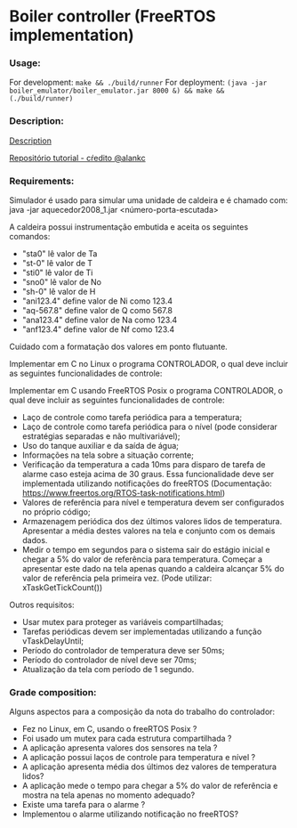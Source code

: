 # Boiler controller (FreeRTOS implementation)

### Usage:

For development: `make && ./build/runner`
For deployment: `(java -jar boiler_emulator/boiler_emulator.jar 8000 &) && make && (./build/runner)`


### Description:
[Description](http://www.romulosilvadeoliveira.eng.br/livrotemporeal/Trabalhos/controle-caldeira-2.pdf)

[Repositório tutorial - cŕedito @alankc](https://github.com/alankc/FreeRTOS_Posix_Socket)


### Requirements:

Simulador é usado para simular uma unidade de caldeira e é chamado com:
java -jar aquecedor2008_1.jar <número-porta-escutada>

A caldeira possui instrumentação embutida e aceita os seguintes comandos:
- "sta0" lê valor de Ta
- "st-0" lê valor de T
- "sti0" lê valor de Ti
- "sno0" lê valor de No
- "sh-0" lê valor de H
- "ani123.4" define valor de Ni como 123.4
- "aq-567.8" define valor de Q como 567.8
- "ana123.4" define valor de Na como 123.4
- "anf123.4" define valor de Nf como 123.4

Cuidado com a formatação dos valores em ponto flutuante.

Implementar em C no Linux o programa CONTROLADOR, o qual deve incluir as seguintes funcionalidades de controle:

Implementar em C usando FreeRTOS Posix o programa CONTROLADOR, o qual deve incluir as seguintes funcionalidades de controle:
- Laço de controle como tarefa periódica para a temperatura;
- Laço de controle como tarefa periódica para o nível (pode considerar estratégias separadas e não multivariável);
- Uso do tanque auxiliar e da saída de água;
- Informações na tela sobre a situação corrente;
- Verificação da temperatura a cada 10ms para disparo de tarefa de alarme caso esteja acima de 30 graus.
Essa funcionalidade deve ser implementada utilizando notificações do freeRTOS (Documentação: https://www.freertos.org/RTOS-task-notifications.html)
- Valores de referência para nível e temperatura devem ser configurados no próprio código;
- Armazenagem periódica dos dez últimos valores lidos de temperatura. Apresentar a média destes valores na tela e conjunto com os demais dados.
- Medir o tempo em segundos para o sistema sair do estágio inicial e chegar a 5% do valor de referência para temperatura. Começar a apresentar este dado na tela apenas quando a caldeira alcançar 5% do valor de referência pela primeira vez. (Pode utilizar: xTaskGetTickCount())

Outros requisitos:
- Usar mutex para proteger as variáveis compartilhadas;
- Tarefas periódicas devem ser implementadas utilizando a função vTaskDelayUntil;
- Período do controlador de temperatura deve ser 50ms;
- Período do controlador de nível deve ser 70ms;
- Atualização da tela com período de 1 segundo.


### Grade composition:

Alguns aspectos para a composição da nota do trabalho do controlador:
- Fez no Linux, em C, usando o freeRTOS Posix ?
- Foi usado um mutex para cada estrutura compartilhada ?
- A aplicação apresenta valores dos sensores na tela ?
- A aplicação possui laços de controle para temperatura e nível ?
- A aplicação apresenta média dos últimos dez valores de temperatura lidos?
- A aplicação mede o tempo para chegar a 5% do valor de referência e mostra na tela apenas no momento adequado?
- Existe uma tarefa para o alarme ?
- Implementou o alarme utilizando notificação no freeRTOS?